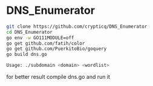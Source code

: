 # DNS_Enumerator


```bash
git clone https://github.com/crypticq/DNS_Enumerator
cd DNS_Enumerator
go env -w GO111MODULE=off
go get github.com/fatih/color
go get github.com/PuerkitoBio/goquery
go build dns.go 
```


```bash
Usage: ./subdomain <domain> <wordlist>
```


for better result compile dns.go and run it
